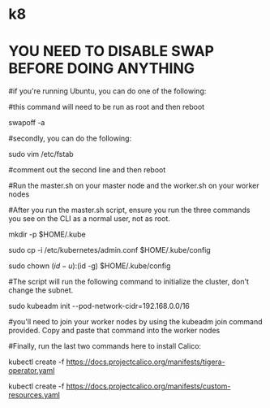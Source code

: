 # k8

# YOU NEED TO DISABLE SWAP BEFORE DOING ANYTHING
#if you're running Ubuntu, you can do one of the following:

#this command will need to be run as root and then reboot

swapoff -a

#secondly, you can do the following:

sudo vim /etc/fstab

#comment out the second line and then reboot

#Run the master.sh on your master node and the worker.sh on your worker nodes

#After you run the master.sh script, ensure you run the three commands you see on the CLI as a normal user, not as root.

mkdir -p $HOME/.kube

sudo cp -i /etc/kubernetes/admin.conf $HOME/.kube/config

sudo chown $(id -u):$(id -g) $HOME/.kube/config

#The script will run the following command to initialize the cluster, don't change the subnet.

sudo kubeadm init --pod-network-cidr=192.168.0.0/16

#you'll need to join your worker nodes by using the kubeadm join command provided. Copy and paste that command into the worker nodes

#Finally, run the last two commands here to install Calico:

kubectl create -f https://docs.projectcalico.org/manifests/tigera-operator.yaml

kubectl create -f https://docs.projectcalico.org/manifests/custom-resources.yaml
